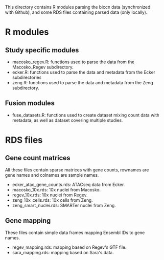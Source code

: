 
This directory contains R modules parsing the biccn data (synchronized with Github), and some RDS files containing parsed data (only locally).

# R modules

## Study specific modules
 - macosko_regev.R: functions used to parse the data from the Macosko_Regev subdirectory.
 - ecker.R: functions used to parse the data and metadata from the Ecker subdirectories
 - zeng.R: functions used to parse the data and metadata from the Zeng subdirectory.

## Fusion modules
 - fuse_datasets.R: functions used to create dataset mixing count data with metadata, as well as dataset covering multiple studies.


# RDS files

## Gene count matrices

All these files contain sparse matrices with gene counts, rownames are gene names and colnames are sample names.
 - ecker_atac_gene_counts.rds: ATACseq data from Ecker.
 - macosko_10x.rds: 10x nuclei from Macosko.
 - regev_10x.rds: 10x nuclei from Regev.
 - zeng_10x_cells.rds: 10x cells from Zeng.
 - zeng_smart_nuclei.rds: SMARTer nuclei from Zeng.

## Gene mapping

These files contain simple data frames mapping Ensembl IDs to gene names.
 - regev_mapping.rds: mapping based on Regev's GTF file.
 - sara_mapping.rds: mapping based on Sara's data.
